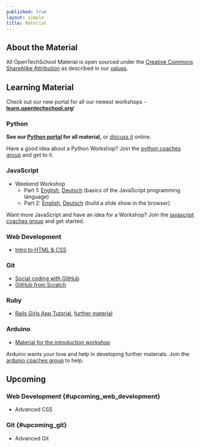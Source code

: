 ```yaml
---
published: true
layout: simple
title: Material
---
```





## About the Material

All OpenTechSchool Material is open sourced under the
[Creative Commons ShareAlike Attribution][CC-SA] as described in our [values].

## Learning Material

Check out our new portal for all our newest workshops -
**[learn.opentechschool.org]**!

[CC-SA]: http://creativecommons.org/licenses/by-sa/3.0/
[values]: {{site.baseurl}}about.html#core_values
[learn.opentechschool.org]: http://learn.opentechschool.org

### Python

**See our [Python portal] for all material,** or [discuss it][python-discuss] online.

Have a good idea about a Python Workshop? Join the [python coaches group](https://groups.google.com/a/opentechschool.org/forum/?fromgroups#!forum/coaches.python) and get to it.

### JavaScript
 * Weekend Workshop
   - Part 1: [English](http://opentechschool.github.io/js-beginners-1/), [Deutsch](http://opentechschool.github.io/js-beginners-1/index_de.html) (basics of the JavaScript programming language)
   - Part 2: [English](http://opentechschool.github.io/js-beginners-2/), [Deutsch](http://opentechschool.github.io/js-beginners-2/index_de.html) (build a slide show in the browser)

Want more JavaScript and have an idea for a Workshop? Join the [javascript coaches group](https://groups.google.com/a/opentechschool.org/forum/?fromgroups#!forum/coaches.javascript) and get started.

### Web Development
 * [Intro to HTML & CSS][HTMLCSS]

### Git
 * [Social coding with GitHub][social-git]
 * [GitHub from Scratch](http://opentechschool.github.io/github-from-scratch/)

### Ruby
 * [Rails Girls App Tutorial](http://guides.railsgirls.com/app/), [further material](http://railsgirls.com/materials)

### Arduino
 * [Material for the introduction workshop](https://github.com/OpenTechSchool/arduino-workshop-01)

Arduino wants your love and help in developing further materials. Join the [ardunio coaches group](https://groups.google.com/a/opentechschool.org/forum/?fromgroups#!forum/coaches.ardunio) to help.

## Upcoming

### Web Development {#upcoming_web_development}
 * Advanced CSS

### Git {#upcoming_git}
 * Advanced Git

[Python portal]: http://python.opentechschool.org
[python-discuss]: https://github.com/OpenTechSchool/python/wiki
[HTMLCSS]: http://opentechschool.github.io/html-css-beginners/
[social-git]: http://opentechschool.github.io/social-coding/
